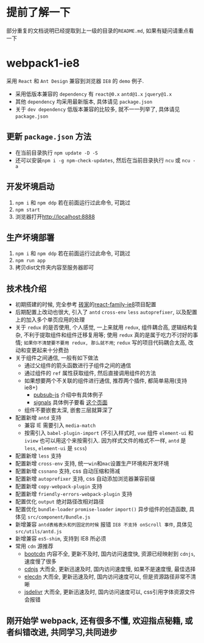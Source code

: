 # 提前了解一下
部分重复的文档说明已经提取到上一级的目录的`README.md`, 如果有疑问请重点看一下

# webpack1-ie8
采用 `React` 和 `Ant Design` 兼容到浏览器 `IE8` 的 `demo` 例子.
* 采用低版本兼容的 `dependency` 有 `react@0.x` `antd@1.x` `jquery@1.x`
* 其他 `dependency` 均采用最新版本, 具体请见 `package.json`
* 关于 `dev dependency` 低版本兼容的比较多, 就不一一列举了, 具体请见 `package.json`

## 更新 `package.json` 方法
* 在当前目录执行 `npm update -D -S`
* 还可以安装`npm i -g npm-check-updates`, 然后在当前目录执行 `ncu` 或 `ncu -a`

## 开发坏境启动
1. `npm i` 和 `npm ddp` 若在前面运行过此命令, 可跳过
3. `npm start`
4. 浏览器打开[http://localhost:8888](http://localhost:8888)

## 生产坏境部署
1. `npm i` 和 `npm ddp` 若在前面运行过此命令, 可跳过
2. `npm run app`
3. 拷贝dist文件夹内容至服务器即可

## 技术栈介绍
* 初期搭建的时候, 完全参考 [砖家](https://github.com/brickspert)的[react-family-ie8](https://github.com/brickspert/react-family-ie8)项目配置
* 后期配置上改动也很大, 引入了 `antd` `cross-env` `less` `autoprefixer`, 以及配置上的加入多个单页应用的处理
* 关于 `redux` 的是否使用, 个人感觉, 一上来就用 `redux`, 组件耦合高, 逻辑结构复杂, 不利于提取组件和组件迁移复用等; 使用 `redux` 真的是属于吃力不讨好的事情; `如果你不清楚要不要用 redux, 那么就不用`; `redux` 写的项目代码耦合太高, 改动和变更起来十分费劲
* 关于组件之间通信, 一般有如下做法
	* 通过父组件的箭头函数进行子组件之间的通信
	* 通过组件的 `ref` 属性获取组件, 然后直接调用组件的方法
	* 如果想要两个不关联的组件进行通信, 推荐两个插件, 都简单易用(支持 ie8+)
		* [pubsub-js](https://npmjs.com/package/pubsub-js) 介绍中有具体例子
		* [signals](https://npmjs.com/package/signals) 具体例子要看 [这个页面](https://github.com/millermedeiros/js-signals/wiki/Examples)
	* 组件不要嵌套太深, 嵌套三层就算深了
* 配置新增 `antd` 支持
	* 兼容 IE 需要引入 `media-match`
	* 按需引入 `babel-plugin-import` (不引入样式时, `vue` 组件 `element-ui` 和 `iview` 也可以用这个来按需引入. 因为样式文件的格式不一样, `antd` 是 `less`, `element-ui` 是 `scss`)
* 配置新增 `less` 支持
* 配置新增 `cross-env` 支持, 统一`win`和`mac`设置生产环境和开发环境
* 配置新增 `cssnano` 支持, css 自动压缩和筛减
* 配置新增 `autoprefixer` 支持, css 自动添加浏览器兼容前缀
* 配置新增 `copy-webpack-plugin` 支持
* 配置新增 `friendly-errors-webpack-plugin` 支持
* 配置优化 `output` 绝对路径改相对路径
* 配置优化 `bundle-loader` `promise-loader` `import()` 异步组件的创造函数, 具体见 `src/component/Bundle.js`
* 新增兼容 `antd表格表头和列固定的时候` 报错 `IE8 不支持 onScroll 事件`, 具体见 `src/utils/antd.js`
* 新增兼容 `es5-shim`, 支持到 IE8 所必须
* 常用 `cdn` 源推荐
	* [bootcdn](http://bootcdn.cn) 内容不全, 更新不及时, 国内访问速度快, 资源已经映射到 `cdnjs`, 速度慢了很多
	* [cdnjs](https://cdnjs.com) 大而全, 更新迅速及时, 国内访问速度慢, 如果不是速度慢, 最佳选择
	* [elecdn](https://npm.elemecdn.com) 大而全, 更新迅速及时, 国内访问速度可以, 但是资源路径非常不清晰
	* [jsdelivr](https://cdn.jsdelivr.net) 大而全, 更新迅速及时, 国内访问速度可以, css引用字体资源文件会报错

## 刚开始学 webpack, 还有很多不懂, 欢迎指点秘籍, 或者纠错改进, 共同学习,共同进步